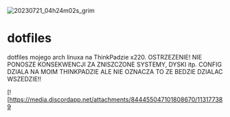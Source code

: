 ![20230721_04h24m02s_grim](https://github.com/NIPERR/dotfiles/assets/82673619/dec45b02-948d-401c-8baa-bae2f4719e13)
# dotfiles
dotfiles mojego arch linuxa na ThinkPadzie x220.
OSTRZEZENIE! NIE PONOSZE KONSEKWENCJI ZA ZNISZCZONE SYSTEMY, DYSKI itp.
CONFIG DZIALA NA MOIM THINKPADZIE ALE NIE OZNACZA TO ZE BEDZIE DZIALAC WSZEDZIE!!

[![https://media.discordapp.net/attachments/844455047101808670/113177389
